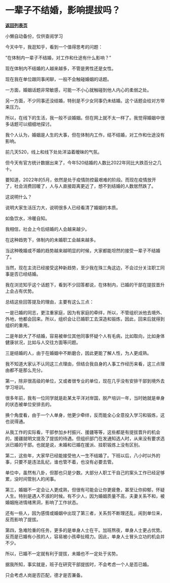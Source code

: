 # 一辈子不结婚，影响提拔吗？

[**返回列表页**](/gzh/费曼的小茶馆)

小懒自动备份，仅供查阅学习

今天中午，我逛知乎，看到一个值得思考的问题：

  

“在体制内一辈子不结婚，对工作和仕途有什么影响？”

  

现在体制内不结婚的人越来越多，不管是男性还是女性。

  

现在我在单位跟同事闲聊，一般不会触碰婚姻的话题。

  

一方面，婚姻话题非常敏感，可能一不小心就触碰到他人内心的柔弱之处。

  

另一方面，不少同事还没结婚，特别是不少女同事仍未结婚。这个话题会给对方带来压力。

  

所以，在线下的生活，我一般不谈婚姻。但在网上就不太一样了。我觉得婚姻中很多话题可以细细地探讨。

  

我个人认为，婚姻是人生的大事，但在体制内工作，结不结婚，对工作和仕途没有影响。

  

前几天520，线上和线下处处洋溢着暧昧的气氛。

  

但今天有官方统计数据出来了，今年520结婚的人数比2022年同比大跌百分之几十。

  

要知道，2022年的5月，依然是处于疫情防控最艰难的阶段。而现在疫情放开了，社会消费回暖了，人与人直接距离更近了，想不到结婚的人数居然跌了。

  

这说明什么？

  

说明大家生活压力大，说明很多人已经看清了婚姻的本质。

  

如鱼饮水，冷暖自知。

  

我相信，社会上今后结婚的人会越来越少。

  

在这种趋势下，体制内的未婚职工会越来越多。

  

当这种晚婚或不婚的趋势越来越明显的时候，大家都能坦然的接受一辈子不结婚了。

  

当然，现在主流已经接受这种新趋势，至少我在珠三角这边，不会过分关注职工同事是否已经结婚。

  

我在浏览知乎这个话题下，看到不少回答都说，在体制内，已婚的干部在提拔晋升上会占有优势。

  

总结这些回答提及的理由，主要有这么三点：

  

一是已婚的同志，更注重家庭，因为有家庭的牵绊，所以，不管组织派他去境外、外地，他都会回来。所以，组织会让已婚职工去深造和锻炼，因此，回来后就得到组织的重用。

  

二是年龄大了不结婚，容易被单位其他同事怀疑个人有毛病，比如取向，比如身体健康状况，比如与人交往方面等问题。

  

三是结婚的人，由于在婚姻中不断磨合，因此更能了解人性，为人更成熟。

  

我不知道大家认不认同这三点理由，但结合我自身的人事工作经历来看，这三点理由都不是那么充分。

  

第一，除非很高级的单位，又或者很专业的单位，现在几乎没有安排干部到境外去学习培训。

  

很多年前，我有一位同学就是赴某太平洋对岸国，脱产培训一年，当时她就是单身的状态被单位安排去的。

  

换个角度看，由于一个人单身，他更少牵绊，反而能全心全意投入学习和锻炼，这也说得通。

  

从我工作的实际看，干部参加乡村振兴、援疆等等，这些都是有提拔晋升的机会的，援疆就明文提及了提拔的待遇。但组织部门在发通知选人时，从来没有要求选派已婚的干部。也就是说，未婚和已婚在援派、挂职锻炼上没有区别。

  

第二，这些年，大家早已经能接受他人一生不结婚了。下班以后，八小时以外的事，只要不是违法乱纪，谁也管不着，也没有必要去管。

  

单位中，虽然有八卦，但那也只是少数。大部分人职工干自己的案头工作已经足够累，没时间管别人的闲事。

  

第三，婚姻不一定会让人更成熟，但很有可能会让你更疲惫，甚至让你抑郁，怀疑人生。特别是遇人不淑的时候。有不少人，因为婚姻质量不高，夫妻关系不和，被婚姻拖进情绪黑洞，影响了工作状态。

  

还有一些人，因为感情或婚姻中出现了第三者，关系剪不断理还乱，闹到单位来，反而影响了提拔。

  

第四，急难险重的任务，更多的是单身人士在干。加班熬夜，单身人士更占优势。反而是已婚有小孩的人，容易被小孩牵扯精力。因此，单身人士冒头立功的机会并不少。

  

所以，已婚不一定就有利于提拔，未婚也不一定处于劣势。

  

据我所知，事实就是，班子在研究干部提拔时，不会考虑一个人是否已婚。

  

只会考虑人岗是否匹配，德才是否兼备。

